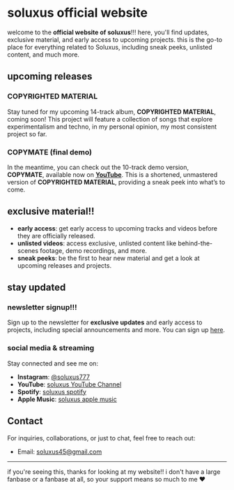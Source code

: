 # soluxus official website

welcome to the **official website of soluxus**!!! here, you'll find updates, exclusive material, and early access to upcoming projects. this is the go-to place for everything related to Soluxus, including sneak peeks, unlisted content, and much more.

## upcoming releases

### **COPYRIGHTED MATERIAL**
Stay tuned for my upcoming 14-track album, **COPYRIGHTED MATERIAL**, coming soon! This project will feature a collection of songs that explore experimentalism and techno, in my personal opinion, my most consistent project so far.

### **COPYMATE (final demo)**
In the meantime, you can check out the 10-track demo version, **COPYMATE**, available now on **[YouTube](https://youtu.be/0uMfk9JZiXU?si=v3M-vIeswg40I3Sr)**. This is a shortened, unmastered version of **COPYRIGHTED MATERIAL**, providing a sneak peek into what’s to come.

## exclusive material!!

- **early access**: get early access to upcoming tracks and videos before they are officially released.
- **unlisted videos**: access exclusive, unlisted content like behind-the-scenes footage, demo recordings, and more.
- **sneak peeks**: be the first to hear new material and get a look at upcoming releases and projects.

## stay updated

### **newsletter signup!!!**
Sign up to the newsletter for **exclusive updates** and early access to projects, including special announcements and more. You can sign up [here](#).

### **social media & streaming**
Stay connected and see me on:
- **Instagram**: [@soluxus777](https://www.instagram.com/soluxus777/)
- **YouTube**: [soluxus YouTube Channel](https://www.youtube.com/channel/UCtPqV-_btwa12go30hJ9v_Q)
- **Spotify**: [soluxus spotify](https://open.spotify.com/artist/6kOQuMdnIr1dG6QncK80mS?si=qcZUinxgTFiyEF8xoWTO0g)
- **Apple Music**: [soluxus apple music](https://music.apple.com/us/artist/soluxus/1715545395)

## Contact

For inquiries, collaborations, or just to chat, feel free to reach out:
- Email: soluxus45@gmail.com

---

if you're seeing this, thanks for looking at my website!! i don't have a large fanbase or a fanbase at all, so your support means so much to me ♥
